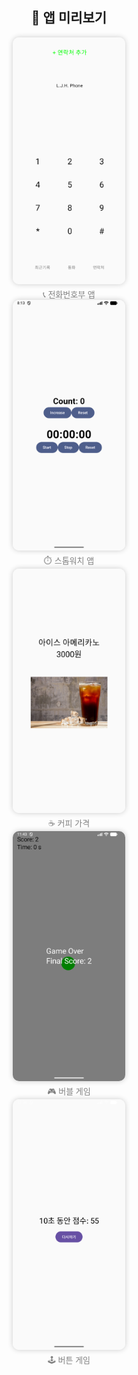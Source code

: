 <h2 align="center">🌟 앱 미리보기</h2>

<div align="center" style="display:flex; flex-wrap:wrap; justify-content:center; gap:20px;">

  <div style="text-align:center;">
    <img src="app/Screenshot_20251029_171325.png" alt="전화번호부" width="180" 
         style="border-radius:10px; box-shadow:0 0 8px rgba(0,0,0,0.2); display:block; margin-bottom:6px;"/>
    <p style="font-size:13px; color:gray; margin:0;">📞 전화번호부 앱</p>

  <div style="text-align:center;">
    <img src="app/Screenshot_20251029_171324.png" alt="스톱워치" width="180" 
         style="border-radius:10px; box-shadow:0 0 8px rgba(0,0,0,0.2); display:block; margin-bottom:6px;"/>
    <p style="font-size:13px; color:gray; margin:0;">⏱️ 스톱워치 앱</p>

  <div style="text-align:center;">
    <img src="app/Screenshot_20251029_171323.png" alt="커피" width="180" 
         style="border-radius:10px; box-shadow:0 0 8px rgba(0,0,0,0.2); display:block; margin-bottom:6px;"/>
    <p style="font-size:13px; color:gray; margin:0;">☕ 커피 가격</p>

  <div style="text-align:center;">
    <img src="app/Screenshot_20251029_204310.png" alt="버블 게임" width="180" 
         style="border-radius:10px; box-shadow:0 0 8px rgba(0,0,0,0.2); display:block; margin-bottom:6px;"/>
    <p style="font-size:13px; color:gray; margin:0;">🎮 버블 게임</p>

  <div style="text-align:center;">
    <img src="app/Screenshot_20251029_213614.png" alt="버튼 게임" width="180" 
         style="border-radius:10px; box-shadow:0 0 8px rgba(0,0,0,0.2); display:block; margin-bottom:6px;"/>
    <p style="font-size:13px; color:gray; margin:0;">🕹️ 버튼 게임</p>

</div>
